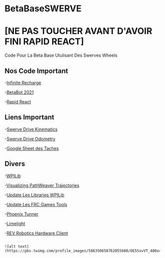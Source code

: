 # BetaBaseSWERVE
# [NE PAS TOUCHER AVANT D'AVOIR FINI RAPID REACT]
 Code Pour La Beta Base Utulisant Des Swerves Wheels

## Nos Code Important
 -[Infinite Recharge](https://github.com/huskies5439/InfiniteRecharge)
 
 -[BetaBot 2021](https://github.com/huskies5439/BetaBotBleu2021)
 
 -[Rapid React](https://github.com/huskies5439/RapidReact)
 
## Liens Important

  -[Swerve Drive Kinematics](https://docs.wpilib.org/en/stable/docs/software/kinematics-and-odometry/swerve-drive-kinematics.html)
  
  -[Swerve Drive Odometry](https://docs.wpilib.org/en/stable/docs/software/kinematics-and-odometry/swerve-drive-odometry.html)
  
  -[Google Sheet des Tache](https://docs.google.com/spreadsheets/d/1AxY8FpF-gWeQtHU9PpCTP74TjODsy8M275rWg9LeZGs/edit#gid=0)[s](https://drive.google.com/file/d/1RP0ITKWUICqrbAXKZ2cotDWQud7qY4J7/view?usp=sharing)

## Divers

  -[WPILib](https://docs.wpilib.org/en/stable/index.html)
  
  -[Visualizing PathWeaver Trajectories](https://docs.wpilib.org/en/stable/docs/software/pathplanning/pathweaver/drawing-pathweaver-path.html)
  
  -[Update Les Libraries WPILib](https://docs.wpilib.org/en/stable/docs/zero-to-robot/step-2/wpilib-setup.html)
  
  -[Update Les FRC Games Tools](https://docs.wpilib.org/en/stable/docs/zero-to-robot/step-2/frc-game-tools.html)
  
  -[Phoenix Tunner](https://github.com/CrossTheRoadElec/Phoenix-Releases/releases/download/v5.20.2.2/CTRE_Phoenix_Framework_v5.20.2.2.exe)
  
  -[Limelight](https://downloads.limelightvision.io/software/LimelightFinderSetup1_0_1.exe)
  
  -[REV Robotics Hardware Client](https://docs.revrobotics.com/rev-control-system/managing-the-control-system/rev-hardware-client)
  
  
                                                                          ![alt text](https://pbs.twimg.com/profile_images/586350658762055680/OE5SxvVT_400x400.png)
  
